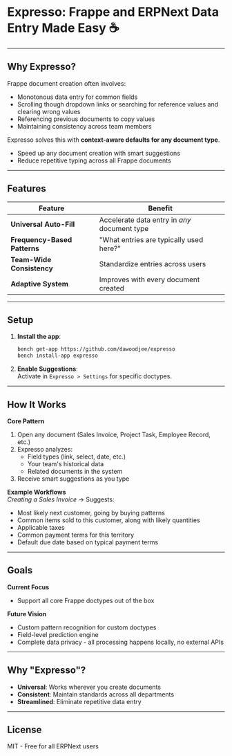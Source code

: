 # Expresso: Frappe and ERPNext Data Entry Made Easy ☕

---

## Why Expresso?
Frappe document creation often involves:
- Monotonous data entry for common fields
- Scrolling though dropdown links or searching for reference values and clearing wrong values
- Referencing previous documents to copy values
- Maintaining consistency across team members

Expresso solves this with **context-aware defaults for any document type**.
- Speed up any document creation with smart suggestions
- Reduce repetitive typing across all Frappe documents

---

## Features
| Feature                  | Benefit                                      |
|--------------------------|----------------------------------------------|
| **Universal Auto-Fill** | Accelerate data entry in _any_ document type |
| **Frequency-Based Patterns** | "What entries are typically used here?" |
| **Team-Wide Consistency** | Standardize entries across users |
| **Adaptive System**    | Improves with every document created |

---

## Setup
1. **Install the app**:
   ```bash
   bench get-app https://github.com/dawoodjee/expresso
   bench install-app expresso
   ```
2. **Enable Suggestions**:  
   Activate in `Expresso > Settings` for specific doctypes.

---

## How It Works
**Core Pattern**  
1. Open any document (Sales Invoice, Project Task, Employee Record, etc.)  
2. Expresso analyzes:
   - Field types (link, select, date, etc.)
   - Your team's historical data
   - Related documents in the system
3. Receive smart suggestions as you type

**Example Workflows**  
*Creating a Sales Invoice* → Suggests:  
- Most likely next customer, going by buying patterns
- Common items sold to this customer, along with likely quantities  
- Applicable taxes  
- Common payment terms for this territory  
- Default due date based on typical payment terms


---

## Goals
**Current Focus**  
- Support all core Frappe doctypes out of the box

**Future Vision**  
- Custom pattern recognition for custom doctypes
- Field-level prediction engine
- Complete data privacy - all processing happens locally, no external APIs

---

## Why "Expresso"?
- **Universal**: Works wherever you create documents  
- **Consistent**: Maintain standards across all departments
- **Streamlined**: Eliminate repetitive data entry

---

## License  
MIT - Free for all ERPNext users